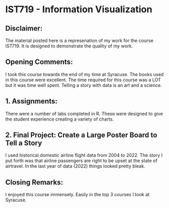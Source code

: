 # IST719 - Information Visualization

## Disclaimer:
The material posted here is a represenation of my work for the course IST719.
It is designed to demonstrate the quality of my work.

## Opening Comments:
I took this course towards the end of my time at Syracuse.  The books used in this course were excellent.  The time required for this course was a LOT but it was time well spent.  Telling a story with data is an art and a science.

## 1. Assignments:
There were a number of labs completed in R.  These were designed to give the student experience creating a variety of charts.  

## 2. Final Project:   Create a Large Poster Board to Tell a Story
I used historical domestic airline flight data from 2004 to 2022.  The story I put forth was that airline passengers are right to be upset at the state of airtravel.  In the last year of data (2022) things looked pretty bleak.

## Closing Remarks:
I enjoyed this course immensely.  Easily in the top 3 courses I took at Syracuse.

